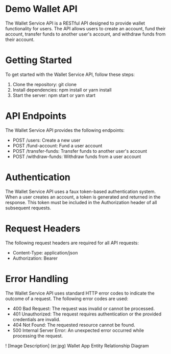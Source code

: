 
# Demo Wallet API
The Wallet Service API is a RESTful API designed to provide wallet functionality for users. The API allows users to create an account, fund their account, transfer funds to another user's account, and withdraw funds from their account.

# Getting Started
To get started with the Wallet Service API, follow these steps:
1. Clone the repository: git clone 
2. Install dependencies: npm install or yarn install
3. Start the server: npm start or yarn start

# API Endpoints
The Wallet Service API provides the following endpoints:

- POST /users: Create a new user
- POST /fund-account: Fund a user account
- POST /transfer-funds: Transfer funds to another user's account
- POST /withdraw-funds: Withdraw funds from a user account

# Authentication
The Wallet Service API uses a faux token-based authentication system. When a user creates an account, a token is generated and returned in the response. This token must be included in the Authorization header of all subsequent requests.

# Request Headers
The following request headers are required for all API requests:

- Content-Type: application/json
- Authorization: Bearer <token>

# Error Handling
The Wallet Service API uses standard HTTP error codes to indicate the outcome of a request. The following error codes are used:

- 400 Bad Request: The request was invalid or cannot be processed.
- 401 Unauthorized: The request requires authentication or the provided credentials are invalid.
- 404 Not Found: The requested resource cannot be found.
- 500 Internal Server Error: An unexpected error occurred while processing the request.


! [Image Description] (er.jpg)
Wallet App Entity Relationship Diagram 
